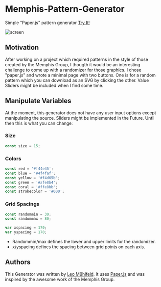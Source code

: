 # Memphis-Pattern-Generator
Simple "Paper.js" pattern generator
[Try It!](https://pattern.leomuehlfeld.at)

![screen](https://user-images.githubusercontent.com/22169889/28363860-69097bda-6c82-11e7-992f-95fa65e79fc5.jpg)

## Motivation
After working on a project which required patterns in the style of those created by the Memphis Group, I thougth it would be an interesting challenge to come up with a randomizer for those graphics.
I chose "paper.js" and wrote a minimal page with two buttons. One is for a random pattern which you can download as an SVG by clicking the other.
Value Sliders might be included when I find some time.

## Manipulate Variables
At the moment, this generator does not have any user input options except manipulating the source. Sliders might be implemented in the Future. Until then this is what you can change:

### Size
```javascript
const size = 15;
```
### Colors
```javascript  
const red = '#f44e45';
const blue = '#4f4faf';
const yellow = '#f4d65b';
const green = '#afe8b4';
const coral = '#ffe8bb';
const strokecolor = '#000';
```

### Grid Spacings
```javascript
const randommin = 30;
const randommax = 80;

var xspacing = 170;
var yspacing = 170;
```
* Randommin/max defines the lower and upper limits for the randomizer.
* x/yspacing defines the spacing between grid points on each axis.

## Authors
This Generator was written by [Leo Mühlfeld](https://leomuehlfeld.at). It uses [Paper.js](https://github.com/paperjs/paper.js) and was inspired by the awesome work of the Memphis Group.
